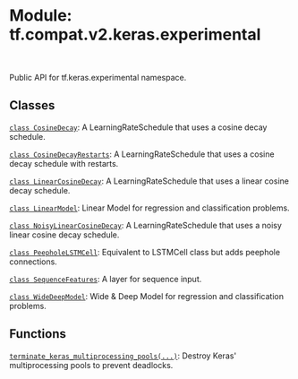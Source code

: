 <div itemscope itemtype="http://developers.google.com/ReferenceObject">
<meta itemprop="name" content="tf.compat.v2.keras.experimental" />
<meta itemprop="path" content="Stable" />
</div>

# Module: tf.compat.v2.keras.experimental


<table class="tfo-notebook-buttons tfo-api" align="left">
</table>



Public API for tf.keras.experimental namespace.



## Classes

[`class CosineDecay`](../../../../tf/keras/experimental/CosineDecay.md): A LearningRateSchedule that uses a cosine decay schedule.

[`class CosineDecayRestarts`](../../../../tf/keras/experimental/CosineDecayRestarts.md): A LearningRateSchedule that uses a cosine decay schedule with restarts.

[`class LinearCosineDecay`](../../../../tf/keras/experimental/LinearCosineDecay.md): A LearningRateSchedule that uses a linear cosine decay schedule.

[`class LinearModel`](../../../../tf/keras/experimental/LinearModel.md): Linear Model for regression and classification problems.

[`class NoisyLinearCosineDecay`](../../../../tf/keras/experimental/NoisyLinearCosineDecay.md): A LearningRateSchedule that uses a noisy linear cosine decay schedule.

[`class PeepholeLSTMCell`](../../../../tf/keras/experimental/PeepholeLSTMCell.md): Equivalent to LSTMCell class but adds peephole connections.

[`class SequenceFeatures`](../../../../tf/keras/experimental/SequenceFeatures.md): A layer for sequence input.

[`class WideDeepModel`](../../../../tf/keras/experimental/WideDeepModel.md): Wide & Deep Model for regression and classification problems.

## Functions

[`terminate_keras_multiprocessing_pools(...)`](../../../../tf/keras/experimental/terminate_keras_multiprocessing_pools.md): Destroy Keras' multiprocessing pools to prevent deadlocks.




